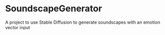 # SoundscapeGenerator
A project to use Stable Diffusion to generate soundscapes with an emotion vector input
